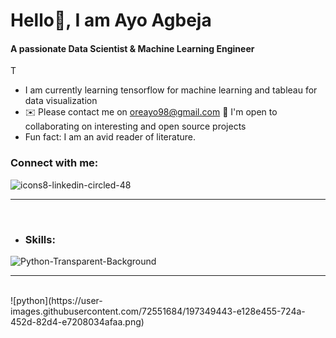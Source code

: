 # Hello👋, I am Ayo Agbeja 

#### A passionate Data Scientist & Machine Learning Engineer

T

- I am currently learning tensorflow for machine learning and tableau for data visualization
- ✉️ Please contact me on oreayo98@gmail.com
🤝  I'm open to collaborating on interesting and open source projects
- Fun fact: I am an avid reader of literature.

### Connect with me:

![icons8-linkedin-circled-48](https://user-images.githubusercontent.com/72551684/197346350-8a072f4b-c86d-49f3-8015-9b9018d5d751.png)

---

<br/>

* ### Skills:

![Python-Transparent-Background](https://user-images.githubusercontent.com/72551684/197349314-f11bf1ea-27db-4adf-a871-6693487ee715.png)

---

<br />
![python](https://user-images.githubusercontent.com/72551684/197349443-e128e455-724a-452d-82d4-e7208034afaa.png)
